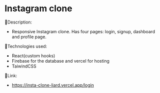 # Instagram clone

:page_facing_up:Description:

- Responsive Instagram clone. Has four pages: login, signup, dashboard and profile page.
  
:wrench:Technologies used:

- React(custom hooks)
- Firebase for the database and vercel for hosting
- TaiwindCSS


:link:Link:
- https://insta-clone-liard.vercel.app/login
